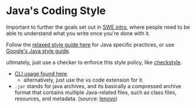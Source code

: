 # Java's Coding Style

Important to further the goals set out in [SWE intro](https://github.com/Zypperman/xiandan/blob/7dbc432b390659de4fc5d14464078f827ef2502c/04%20CS%20Lore/Software%20Engineering%20Principles/SWE%20Intro.md), where people need to be able to understand what you write once you're done with it.

Follow the [relaxed style guide here](https://nus-cs2030s.github.io/2021-s2/style.html) for Java specific practices, or use [Google's Java style guide](https://google.github.io/styleguide/javaguide.html).

ultimately, just use a checker to enforce this style policy, like [checkstyle](https://checkstyle.sourceforge.io/).

- [CLI usage found here](https://checkstyle.sourceforge.io/cmdline.html).
    - alternatively, just use the vs code extension for it.
- `.jar` stands for java archives, and its basically a compressed archive format that contains multiple Java-related files, such as class files, resources, and metadata. (source: [lenovo](https://www.lenovo.com/sg/en/glossary/what-is-jar/?srsltid=AfmBOoq-ol8IA8Zj0u0i7cF1uG8eFZfk0IQYZleJuPlW48viYi3GMIhi))
